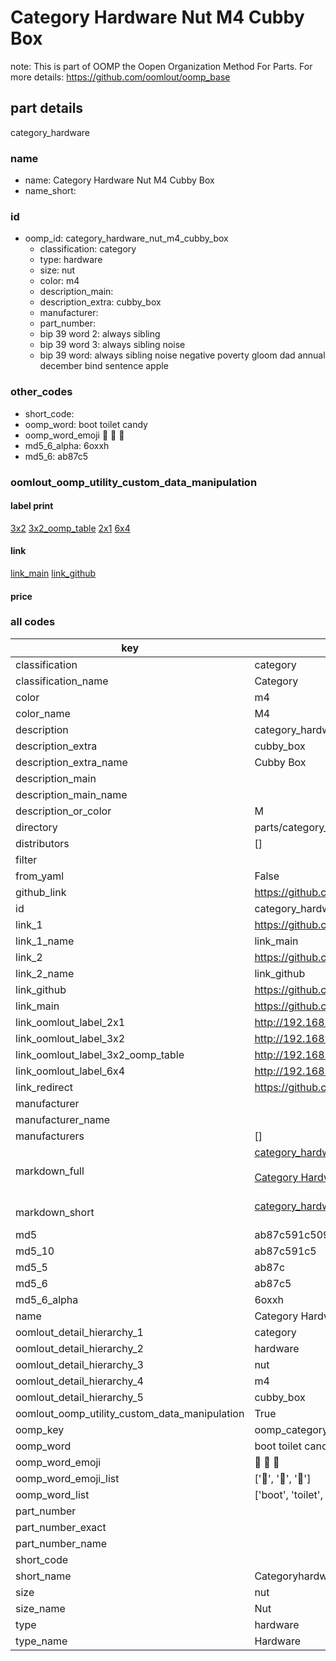 # Category Hardware Nut M4 Cubby Box  

note: This is part of OOMP the Oopen Organization Method For Parts. For more details: https://github.com/oomlout/oomp_base

##  part details
  



category_hardware



### name
* name: Category Hardware Nut M4 Cubby Box
* name_short: 
### id
* oomp_id: category_hardware_nut_m4_cubby_box
  * classification: category
  * type: hardware
  * size: nut
  * color: m4
  * description_main: 
  * description_extra: cubby_box
  * manufacturer: 
  * part_number: 
  * bip 39 word 2: always sibling
  * bip 39 word 3: always sibling noise
  * bip 39 word: always sibling noise negative poverty gloom dad annual december bind sentence apple

### other_codes
* short_code: 
* oomp_word: boot toilet candy
* oomp_word_emoji :boot: :toilet: :candy:
* md5_6_alpha: 6oxxh
* md5_6: ab87c5






### oomlout_oomp_utility_custom_data_manipulation
#### label print
[3x2](http://192.168.1.245:1112/?label=oomp%206oxxh)
[3x2_oomp_table](http://192.168.1.108:1112/?label=oomp%206oxxh)
[2x1](http://192.168.1.242:1112/?label=oomp%206oxxh)
[6x4](http://192.168.1.55:1112/?label=oomp%206oxxh)    

#### link

[link_main](https://github.com/oomlout/oomlout_oomp_version_1_messy/tree/main/parts/category_hardware_nut_m4_cubby_box) [link_github](https://github.com/oomlout/oomlout_oomp_version_1_messy/tree/main/parts/category_hardware_nut_m4_cubby_box)                             

#### price







### all codes 
| key | value |  
| --- | --- |  
| classification | category |  
| classification_name | Category |  
| color | m4 |  
| color_name | M4 |  
| description | category_hardware |  
| description_extra | cubby_box |  
| description_extra_name | Cubby Box |  
| description_main |  |  
| description_main_name |  |  
| description_or_color | M  |  
| directory | parts/category_hardware_nut_m4_cubby_box |  
| distributors | [] |  
| filter |  |  
| from_yaml | False |  
| github_link | https://github.com/oomlout/oomlout_oomp_part_src/tree/main/parts/category_hardware_nut_m4_cubby_box |  
| id | category_hardware_nut_m4_cubby_box |  
| link_1 | https://github.com/oomlout/oomlout_oomp_version_1_messy/tree/main/parts/category_hardware_nut_m4_cubby_box |  
| link_1_name | link_main |  
| link_2 | https://github.com/oomlout/oomlout_oomp_version_1_messy/tree/main/parts/category_hardware_nut_m4_cubby_box |  
| link_2_name | link_github |  
| link_github | https://github.com/oomlout/oomlout_oomp_version_1_messy/tree/main/parts/category_hardware_nut_m4_cubby_box |  
| link_main | https://github.com/oomlout/oomlout_oomp_version_1_messy/tree/main/parts/category_hardware_nut_m4_cubby_box |  
| link_oomlout_label_2x1 | http://192.168.1.242:1112/?label=oomp%206oxxh |  
| link_oomlout_label_3x2 | http://192.168.1.245:1112/?label=oomp%206oxxh |  
| link_oomlout_label_3x2_oomp_table | http://192.168.1.108:1112/?label=oomp%206oxxh |  
| link_oomlout_label_6x4 | http://192.168.1.55:1112/?label=oomp%206oxxh |  
| link_redirect | https://github.com/oomlout/oomlout_oomp_version_1_messy/tree/main/parts/category_hardware_nut_m4_cubby_box |  
| manufacturer |  |  
| manufacturer_name |  |  
| manufacturers | [] |  
| markdown_full | [category_hardware_nut_m4_cubby_box](none)<br>[](none)<br>[Category Hardware Nut M4 Cubby Box](none)<br><br> |  
| markdown_short | [category_hardware_nut_m4_cubby_box](none)<br><br> |  
| md5 | ab87c591c50966dd8dd4893f2bb1e83c |  
| md5_10 | ab87c591c5 |  
| md5_5 | ab87c |  
| md5_6 | ab87c5 |  
| md5_6_alpha | 6oxxh |  
| name | Category Hardware Nut M4 Cubby Box |  
| oomlout_detail_hierarchy_1 | category |  
| oomlout_detail_hierarchy_2 | hardware |  
| oomlout_detail_hierarchy_3 | nut |  
| oomlout_detail_hierarchy_4 | m4 |  
| oomlout_detail_hierarchy_5 | cubby_box |  
| oomlout_oomp_utility_custom_data_manipulation | True |  
| oomp_key | oomp_category_hardware_nut_m4_cubby_box |  
| oomp_word | boot toilet candy |  
| oomp_word_emoji | :boot: :toilet: :candy: |  
| oomp_word_emoji_list | [':boot:', ':toilet:', ':candy:'] |  
| oomp_word_list | ['boot', 'toilet', 'candy'] |  
| part_number |  |  
| part_number_exact |  |  
| part_number_name |  |  
| short_code |  |  
| short_name | Categoryhardware |  
| size | nut |  
| size_name | Nut |  
| type | hardware |  
| type_name | Hardware |  
